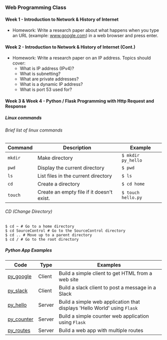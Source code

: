 ### Web Programming Class

#### Week 1 - Introduction to Network & History of Internet

- Homework: Write a research paper about what happens when you type an URL (example: www.google.com) in a web browser and press enter.

#### Week 2 - Introduction to Network & History of Internet (Cont.)

- Homework: Write a research paper on an IP address. Topics should cover:
    - What is IP address (IPv4)?
    - What is subnetting?
    - What are private addresses?
    - What is a dynamic IP address?
    - What is port 53 used for?

#### Week 3 & Week 4 - Python / Flask Programming with Http Request and Response

##### Linux commands
###### Brief list of linux commands
| Command  | Description  | Example |
|---|---|---|
| `mkdir`  | Make directory   | `$ mkdir py_hello` |
| `pwd`    | Display the current directory | `$ pwd` |
| `ls`     | List files in the current directory | `$ ls` |
| `cd`     | Create a directory | `$ cd home` |
| `touch`  | Create an empty file if it doesn't exist. | `$ touch hello.py` |

###### CD (Change Directory)
```
$ cd ~ # Go to a home directory
$ cd SourceControl # Go to the SourceControl directory
$ cd .. # Move up to a parent directory
$ cd / # Go to the root directory
``` 

##### Python App Examples

| Code  | Type | Examples  | 
|---|---|---|
|[py_google](py_google/) | Client | Build a simple client to get HTML from a web site |
|[py_slack](py_slack/) | Client | Build a slack client to post a message in a Slack |
| [py_hello](py_hello/) | Server | Build a simple web application that displays 'Hello World' using `Flask` |
| [py_counter](py_counter/) | Server | Build a simple counter web application using `Flask` |
| [py_routes](py_routes/) | Server | Build a web app with multiple routes |
